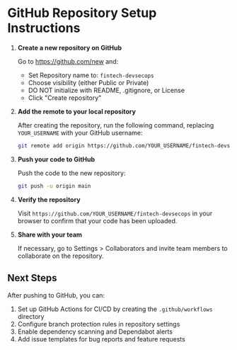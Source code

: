 # GitHub Repository Setup Instructions

1. **Create a new repository on GitHub**
   
   Go to https://github.com/new and:
   - Set Repository name to: `fintech-devsecops`
   - Choose visibility (either Public or Private)
   - DO NOT initialize with README, .gitignore, or License
   - Click "Create repository"

2. **Add the remote to your local repository**

   After creating the repository, run the following command, replacing `YOUR_USERNAME` with your GitHub username:
   ```bash
   git remote add origin https://github.com/YOUR_USERNAME/fintech-devsecops.git
   ```

3. **Push your code to GitHub**

   Push the code to the new repository:
   ```bash
   git push -u origin main
   ```

4. **Verify the repository**

   Visit `https://github.com/YOUR_USERNAME/fintech-devsecops` in your browser to confirm that your code has been uploaded.

5. **Share with your team**

   If necessary, go to Settings > Collaborators and invite team members to collaborate on the repository.

## Next Steps

After pushing to GitHub, you can:

1. Set up GitHub Actions for CI/CD by creating the `.github/workflows` directory
2. Configure branch protection rules in repository settings
3. Enable dependency scanning and Dependabot alerts
4. Add issue templates for bug reports and feature requests 